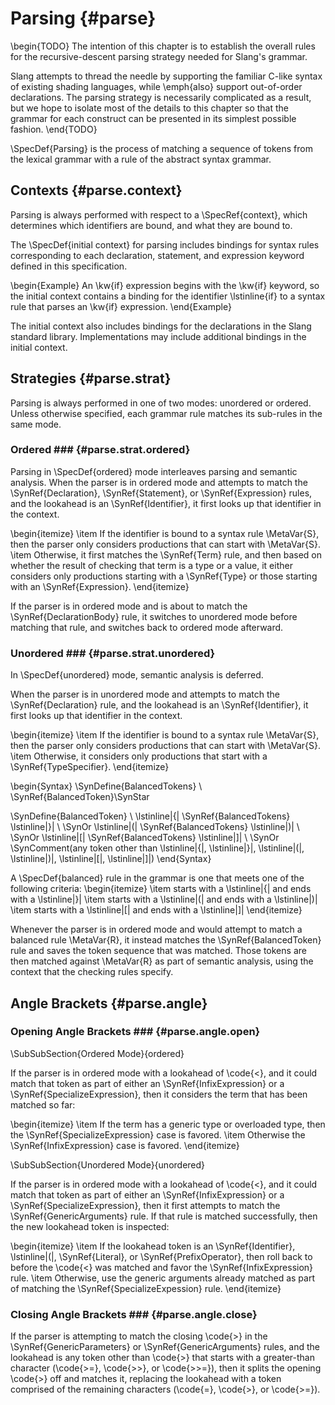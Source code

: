 Parsing {#parse}
=======

\begin{TODO}
The intention of this chapter is to establish the overall rules for the recursive-descent parsing strategy needed for Slang's grammar.

Slang attempts to thread the needle by supporting the familiar C-like syntax of existing shading languages, while \emph{also} support out-of-order declarations.
The parsing strategy is necessarily complicated as a result, but we hope to isolate most of the details to this chapter so that the grammar for each construct can be presented in its simplest possible fashion.
\end{TODO}

\SpecDef{Parsing} is the process of matching a sequence of tokens from the lexical grammar with a rule of the abstract syntax grammar.

Contexts {#parse.context}
--------

Parsing is always performed with respect to a \SpecRef{context}, which determines which identifiers are bound, and what they are bound to.

The \SpecDef{initial context} for parsing includes bindings for syntax rules corresponding to each declaration, statement, and expression keyword defined in this specification.

\begin{Example}
An \kw{if} expression begins with the \kw{if} keyword, so the initial context contains a binding for the identifier \lstinline{if} to a syntax rule that parses an \kw{if} expression. 
\end{Example}

The initial context also includes bindings for the declarations in the Slang standard library.
Implementations may include additional bindings in the initial context.


Strategies {#parse.strat}
----------

Parsing is always performed in one of two modes: unordered or ordered.
Unless otherwise specified, each grammar rule matches its sub-rules in the same mode.

### Ordered ### {#parse.strat.ordered}

Parsing in \SpecDef{ordered} mode interleaves parsing and semantic analysis.
When the parser is in ordered mode and attempts to match the \SynRef{Declaration}, \SynRef{Statement}, or \SynRef{Expression} rules, and the lookahead is an \SynRef{Identifier}, it first looks up that identifier in the context.

\begin{itemize}
\item If the identifier is bound to a syntax rule \MetaVar{S}, then the parser only considers productions that can start with \MetaVar{S}.
\item Otherwise, it first matches the \SynRef{Term} rule, and then based on whether the result of checking that term is a type or a value, it either considers only productions starting with a \SynRef{Type} or those starting with an \SynRef{Expression}.
\end{itemize}

If the parser is in ordered mode and is about to match the \SynRef{DeclarationBody} rule, it switches to unordered mode before matching that rule, and switches back to ordered mode afterward.

### Unordered ### {#parse.strat.unordered}

In \SpecDef{unordered} mode, semantic analysis is deferred.

When the parser is in unordered mode and attempts to match the \SynRef{Declaration} rule, and the lookahead is an \SynRef{Identifier}, it first looks up that identifier in the context.

\begin{itemize}
\item If the identifier is bound to a syntax rule \MetaVar{S}, then the parser only considers productions that can start with \MetaVar{S}.
\item Otherwise, it considers only productions that start with a \SynRef{TypeSpecifier}.
\end{itemize}
    
\begin{Syntax}
\SynDefine{BalancedTokens} \\
    \SynRef{BalancedToken}\SynStar

\SynDefine{BalancedToken} \\
    \lstinline|{| \SynRef{BalancedTokens} \lstinline|}| \\
    \SynOr \lstinline|(| \SynRef{BalancedTokens} \lstinline|)| \\
    \SynOr \lstinline|[| \SynRef{BalancedTokens} \lstinline|]| \\
    \SynOr \SynComment(any token other than \lstinline|{|, \lstinline|}|, \lstinline|(|, \lstinline|)|, \lstinline|[|, \lstinline|]|)
\end{Syntax}

A \SpecDef{balanced} rule in the grammar is one that meets one of the following criteria:
\begin{itemize}
\item starts with a \lstinline|{| and ends with a \lstinline|}|
\item starts with a \lstinline|(| and ends with a \lstinline|)|
\item starts with a \lstinline|[| and ends with a \lstinline|]|
\end{itemize}

Whenever the parser is in ordered mode and would attempt to match a balanced rule \MetaVar{R}, it instead matches the \SynRef{BalancedToken} rule and saves the token sequence that was matched.
Those tokens are then matched against \MetaVar{R} as part of semantic analysis, using the context that the checking rules specify.

Angle Brackets {#parse.angle}
--------------

### Opening Angle Brackets ### {#parse.angle.open}

\SubSubSection{Ordered Mode}{ordered}

If the parser is in ordered mode with a lookahead of \code{<}, and it could match that token as part of either an \SynRef{InfixExpression} or a \SynRef{SpecializeExpression}, then it considers the term that has been matched so far:

\begin{itemize}
\item If the term has a generic type or overloaded type, then the \SynRef{SpecializeExpression} case is favored.
\item Otherwise the \SynRef{InfixExpression} case is favored.
\end{itemize}

\SubSubSection{Unordered Mode}{unordered}

If the parser is in ordered mode with a lookahead of \code{<}, and it could match that token as part of either an \SynRef{InfixExpression} or a \SynRef{SpecializeExpression}, then it first attempts to match the \SynRef{GenericArguments} rule. If that rule is matched successfully, then the new lookahead token is inspected:

\begin{itemize}
\item If the lookahead token is an \SynRef{Identifier}, \lstinline|(|, \SynRef{Literal}, or \SynRef{PrefixOperator}, then roll back to before the \code{<} was matched and favor the \SynRef{InfixExpression} rule.
\item Otherwise, use the generic arguments already matched as part of matching the \SynRef{SpecializeExpession} rule.
\end{itemize}

### Closing Angle Brackets ### {#parse.angle.close}

If the parser is attempting to match the closing \code{>} in the \SynRef{GenericParameters} or \SynRef{GenericArguments} rules, and the lookahead is any token other than \code{>} that starts with a greater-than character (\code{>=}, \code{>>}, or \code{>>=}), then it splits the opening \code{>} off and matches it, replacing the lookahead with a token comprised of the remaining characters (\code{=}, \code{>}, or \code{>=}).
